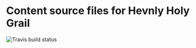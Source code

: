 # Content source files for Hevnly Holy Grail

![Travis build status](https://travis-ci.org/hevnly/hhg.svg?branch=develop)
